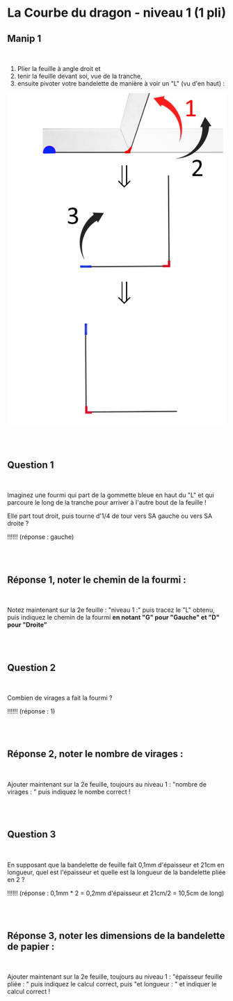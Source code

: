 # La Courbe du dragon - niveau 1 (1 pli)

## Manip 1

<br>

1) Plier la feuille à angle droit et
2) tenir la feuille devant soi, vue de la tranche, 
3) ensuite pivoter votre bandelette de manière à voir un "L" (vu d'en haut) :

![Etape1](img/step1.png) 

<br><br>

## Question 1

<br>

Imaginez une fourmi qui part de la gommette bleue en haut du "L" et qui parcoure le long de la tranche pour arriver à l'autre bout de la feuille !

Elle part tout droit, puis tourne d'1/4 de tour vers SA gauche ou vers SA droite ?

!!!!!! (réponse : gauche)

<br><br>

## Réponse 1, noter le chemin de la fourmi :

<br>

Notez maintenant sur la 2e feuille : "niveau 1 :" puis tracez le "L" obtenu, puis indiquez le chemin de la fourmi **en notant "G" pour "Gauche" et "D" pour "Droite"**

<br><br>

## Question 2

<br>

Combien de virages a fait la fourmi ?

!!!!!! (réponse : 1)

<br><br>

## Réponse 2, noter le nombre de virages :

<br>

Ajouter maintenant sur la 2e feuille, toujours au niveau 1 : "nombre de virages : " puis indiquez le nombe correct ! 

<br><br>

## Question 3

<br>

En supposant que la bandelette de feuille fait 0,1mm d'épaisseur et 21cm en longueur, quel est l'épaisseur et quelle est la longueur de la bandelette pliée en 2 ?

!!!!!! (réponse : 0,1mm * 2 = 0,2mm d'épaisseur et 21cm/2 = 10,5cm de long)

<br><br>

## Réponse 3, noter les dimensions de la bandelette de papier :

<br>

Ajouter maintenant sur la 2e feuille, toujours au niveau 1 : "épaisseur feuille pliée : " puis indiquez le calcul correct, puis "et longueur : " et indiquer le calcul correct !
